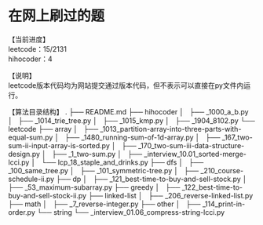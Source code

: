 # 在网上刷过的题

【当前进度】  
leetcode：15/2131  
hihocoder：4  
  
【说明】  
leetcode版本代码均为网站提交通过版本代码，但不表示可以直接在py文件内运行。  

【算法目录结构】
.
├── README.md
├── hihocoder
│   ├── _1000_a_b.py
│   ├── _1014_trie_tree.py
│   ├── _1015_kmp.py
│   ├── _1904_8102.py
└── leetcode
├── array
│   ├── _1013_partition-array-into-three-parts-with-equal-sum.py
│   ├── _1480_running-sum-of-1d-array.py
│   ├── _167_two-sum-ii-input-array-is-sorted.py
│   ├── _170_two-sum-iii-data-structure-design.py
│   ├── _1_two-sum.py
│   ├── _interview_10.01_sorted-merge-lcci.py
│   └── lcp_18_staple_and_drinks.py
├── dfs
│   ├── _100_same_tree.py
│   ├── _101_symmetric-tree.py
│   ├── _210_course-schedule-ii.py
├── dp
│   ├── _121_best-time-to-buy-and-sell-stock.py
│   ├── _53_maximum-subarray.py
├── greedy
│   ├── _122_best-time-to-buy-and-sell-stock-ii.py
├── linked-list
│   ├── _206_reverse-linked-list.py
├── math
│   ├── _7_reverse-integer.py
├── other
│   ├── _114_print-in-order.py
└── string
└── _interview_01.06_compress-string-lcci.py
